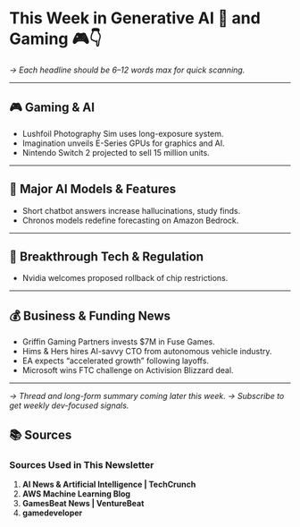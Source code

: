 # This Week in Generative AI 🤖 and Gaming 🎮👇
*→ Each headline should be 6–12 words max for quick scanning.*

---

## 🎮 Gaming & AI
- Lushfoil Photography Sim uses long-exposure system.
- Imagination unveils E-Series GPUs for graphics and AI.
- Nintendo Switch 2 projected to sell 15 million units.

---

## 🧠 Major AI Models & Features
- Short chatbot answers increase hallucinations, study finds.
- Chronos models redefine forecasting on Amazon Bedrock.


---

## 🔬 Breakthrough Tech & Regulation
- Nvidia welcomes proposed rollback of chip restrictions.

---

## 💰 Business & Funding News
- Griffin Gaming Partners invests $7M in Fuse Games.
- Hims & Hers hires AI-savvy CTO from autonomous vehicle industry.
- EA expects “accelerated growth” following layoffs.
- Microsoft wins FTC challenge on Activision Blizzard deal.


---

*→ Thread and long-form summary coming later this week.
→ Subscribe to get weekly dev-focused signals.*


## 📚 Sources

### Sources Used in This Newsletter

1. **AI News & Artificial Intelligence | TechCrunch**
2. **AWS Machine Learning Blog**
3. **GamesBeat News | VentureBeat**
4. **gamedeveloper**
